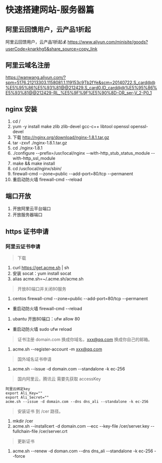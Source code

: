 # 快速搭建网站-服务器篇
## 阿里云回馈用户，云产品1折起
阿里云回馈用户，云产品1折起💰 https://www.aliyun.com/minisite/goods?userCode=knarkhg5&share_source=copy_link
## 阿里云域名注册 
https://wanwang.aliyun.com/?spm=5176.21213303.1158081.1.119153c9Tb2fYe&scm=20140722.S_card@@%E5%95%86%E5%93%81@@212429.S_card0.ID_card@@%E5%95%86%E5%93%81@@212429-RL_%E5%9F%9F%E5%90%8D-OR_ser-V_2-P0_1


## nginx 安装
1. cd /
2. yum -y install make zlib zlib-devel gcc-c++ libtool openssl openssl-devel
3. 下载 http://nginx.org/download/nginx-1.8.1.tar.gz
4. tar -zxvf ./nginx-1.8.1.tar.gz 
5. cd ./nginx-1.8.1
6. ./configure --prefix=/usr/local/nginx --with-http_stub_status_module --with-http_ssl_module
7. make && make install
8. cd /usr/local/nginx/sbin/
9. firewall-cmd --zone=public --add-port=80/tcp --permanent
10. 重启动防火墙 firewall-cmd --reload

## 端口开放
1. 开放阿里云平台端口
2. 开放服务器端口

## https 证书申请
### 阿里云证书申请
> 下载

1. curl https://get.acme.sh | sh
2. 安装 socat：yum install socat
3. alias acme.sh=~/.acme.sh/acme.sh

> 开放80端口并关闭80服务

1. centos firewall-cmd --zone=public --add-port=80/tcp --permanent
* 重启动防火墙 firewall-cmd --reload
1. ubantu 开放80端口：ufw allow 80
* 重启动防火墙 sudo ufw reload

> 证书注册  domain.com 换成你域名，xxx@qq.com 换成你自己的邮箱。
1. acme.sh --register-account -m xxx@qq.com

> 国外域名证书申请
1. acme.sh --issue -d domain.com  --standalone -k ec-256 

> 国内阿里云，腾讯云 需要先获取 accessKey 
```
阿里云绑定key
export Ali_Key=""
export Ali_Secret=""
acme.sh --issue -d domain.com --dns dns_ali --standalone -k ec-256
```
> 安装证书 到 /cer 路径。

1. mkdir /cer
2. acme.sh --installcert -d domain.com --ecc  --key-file  /cer/server.key   --fullchain-file /cer/server.crt

> 更新证书
1. acme.sh --renew -d doman.com --dns dns_ali --standalone -k ec-256 --force
